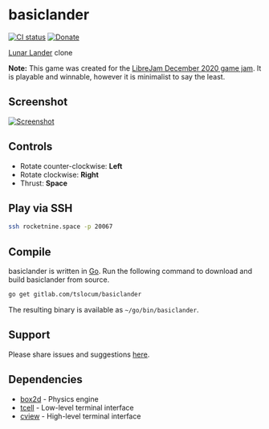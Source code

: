 # basiclander
[![CI status](https://gitlab.com/tslocum/basiclander/badges/master/pipeline.svg)](https://gitlab.com/tslocum/basiclander/commits/master)
[![Donate](https://img.shields.io/liberapay/receives/rocketnine.space.svg?logo=liberapay)](https://liberapay.com/rocketnine.space)

[Lunar Lander](https://en.wikipedia.org/wiki/Lunar_Lander_(1979_video_game)) clone

**Note:** This game was created for the [LibreJam December 2020 game jam](https://leagueh.xyz/en/jam.html).
It is playable and winnable, however it is minimalist to say the least.

## Screenshot

[![Screenshot](https://gitlab.com/tslocum/basiclander/-/raw/master/screenshot.png)](https://gitlab.com/tslocum/basiclander/-/raw/master/screenshot.png)

## Controls

- Rotate counter-clockwise: **Left**
- Rotate clockwise: **Right**
- Thrust: **Space**

## Play via SSH

```bash
ssh rocketnine.space -p 20067
```

## Compile

basiclander is written in [Go](https://golang.org). Run the following command to
download and build basiclander from source.

```bash
go get gitlab.com/tslocum/basiclander
```

The resulting binary is available as `~/go/bin/basiclander`.

## Support

Please share issues and suggestions [here](https://gitlab.com/tslocum/basiclander/issues).

## Dependencies

- [box2d](https://github.com/ByteArena/box2d) - Physics engine
- [tcell](https://github.com/gdamore/tcell) - Low-level terminal interface
- [cview](https://gitlab.com/tslocum/cview) - High-level terminal interface
